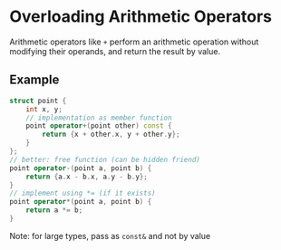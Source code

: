 # Overloading Arithmetic Operators

Arithmetic operators like `+` perform an arithmetic operation without modifying their operands,
and return the result by value.

## Example
```cpp
struct point {
    int x, y;
    // implementation as member function
    point operator+(point other) const {
        return {x + other.x, y + other.y};
    }
};
// better: free function (can be hidden friend)
point operator-(point a, point b) {
    return {a.x - b.x, a.y - b.y};
}
// implement using *= (if it exists)
point operator*(point a, point b) {
    return a *= b;
}
```
Note: for large types, pass as `const&` and not by value
